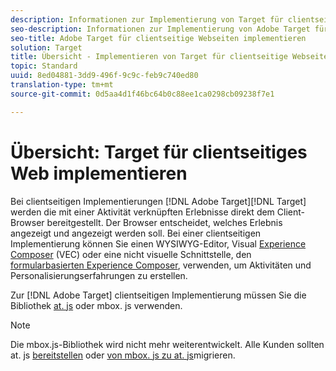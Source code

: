 ```yaml
---
description: Informationen zur Implementierung von Target für clientseitiges Web.
seo-description: Informationen zur Implementierung von Adobe Target für clientseitiges Web.
seo-title: Adobe Target für clientseitige Webseiten implementieren
solution: Target
title: Übersicht - Implementieren von Target für clientseitige Webseiten
topic: Standard
uuid: 8ed04881-3dd9-496f-9c9c-feb9c740ed80
translation-type: tm+mt
source-git-commit: 0d5aa4d1f46bc64b0c88ee1ca0298cb09238f7e1

---
```



# Übersicht: Target für clientseitiges Web implementieren

Bei clientseitigen Implementierungen [!DNL Adobe Target][!DNL Target] werden die mit einer Aktivität verknüpften Erlebnisse direkt dem Client-Browser bereitgestellt. Der Browser entscheidet, welches Erlebnis angezeigt und angezeigt werden soll. Bei einer clientseitigen Implementierung können Sie einen WYSIWYG-Editor, Visual [Experience Composer](/help/c-experiences/c-visual-experience-composer/visual-experience-composer.md) (VEC) oder eine nicht visuelle Schnittstelle, den [formularbasierten Experience Composer](/help/c-experiences/form-experience-composer.md), verwenden, um Aktivitäten und Personalisierungserfahrungen zu erstellen.

Zur [!DNL Adobe Target] clientseitigen Implementierung müssen Sie die Bibliothek [at. js](/help/c-implementing-target/c-implementing-target-for-client-side-web/c-how-atjs-works/how-atjs-works.md) oder mbox. js verwenden.

>[!NOTE]
>
>Die mbox.js-Bibliothek wird nicht mehr weiterentwickelt. Alle Kunden sollten at. js [bereitstellen](/help/c-implementing-target/c-implementing-target-for-client-side-web/how-to-deployatjs/how-to-deployatjs.md) oder [von mbox. js zu at. js](/help/c-implementing-target/c-implementing-target-for-client-side-web/t-mbox-download/c-target-atjs-implementation/target-migrate-atjs.md)migrieren.
